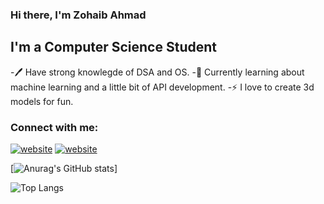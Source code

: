 ### Hi there, I'm Zohaib Ahmad

## I'm a Computer Science Student

-🖊️ Have strong knowlegde of DSA and OS.
-📖 Currently learning about machine learning and a little bit of API development.
-⚡ I love to create 3d models for fun. 
<br />

### Connect with me:
[![website](./img/twitter-light.svg)](https://twitter.com/kingjo1287?t=LlOP2qCHr8FFDtYBk3-hAg&s=09#gh-light-mode-only)
[![website](./img/twitter-dark.svg)](https://twitter.com/kingjo1287?t=LlOP2qCHr8FFDtYBk3-hAg&s=09#gh-dark-mode-only)
&nbsp;&nbsp;


[![Anurag's GitHub stats](https://github-readme-stats.vercel.app/api?username=Kingjo1287&hide=prs,issues&show_icons=true&theme=dracula)]



![Top Langs](https://github-readme-stats.vercel.app/api/top-langs/?username=Kingjo1287&hide_progress=true)



